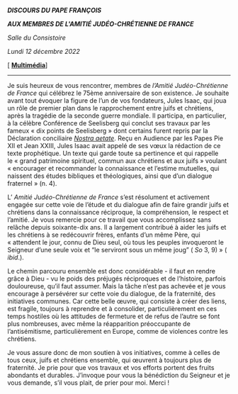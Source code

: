 ***DISCOURS DU PAPE FRANÇOIS***

***AUX MEMBRES DE L'AMITIÉ JUDÉO-CHRÉTIENNE DE FRANCE***

*Salle du Consistoire*

*Lundi 12 décembre 2022*

[ **[Multimédia](http://w2.vatican.va/content/francesco/fr/events/event.dir.html/content/vaticanevents/fr/2022/12/12/amitie-judeo-chretienne.html)**]

_____________________________________

Je suis heureux de vous rencontrer, membres de *l’Amitié Judéo-Chrétienne de France* qui célébrez le 75ème anniversaire de son existence. Je souhaite avant tout évoquer la figure de l’un de vos fondateurs, Jules Isaac, qui joua un rôle de premier plan dans le rapprochement entre juifs et chrétiens, après la tragédie de la seconde guerre mondiale. Il participa, en particulier, à la célèbre Conférence de Seelisberg qui conclut ses travaux par les fameux « dix points de Seelisberg » dont certains furent repris par la Déclaration conciliaire *[Nostra aetate](https://www.vatican.va/archive/hist_councils/ii_vatican_council/documents/vat-ii_decl_19651028_nostra-aetate_fr.html)*. Reçu en Audience par les Papes Pie XII et Jean XXIII, Jules Isaac avait appelé de ses vœux la rédaction de ce texte prophétique. Un texte qui garde toute sa pertinence et qui rappelle le « grand patrimoine spirituel, commun aux chrétiens et aux juifs » voulant « encourager et recommander la connaissance et l’estime mutuelles, qui naissent des études bibliques et théologiques, ainsi que d’un dialogue fraternel » (n. 4).

L’ *Amitié Judéo-Chrétienne de France* s’est résolument et activement engagée sur cette voie de l’étude et du dialogue afin de faire grandir juifs et chrétiens dans la connaissance réciproque, la compréhension, le respect et l’amitié. Je vous remercie pour ce travail que vous accomplissez sans relâche depuis soixante-dix ans. Il a largement contribué à aider les juifs et les chrétiens à se redécouvrir frères, enfants d’un même Père, qui « attendent le jour, connu de Dieu seul, où tous les peuples invoqueront le Seigneur d’une seule voix et “le serviront sous un même joug” ( *So* 3, 9) » ( *ibid*.).

Le chemin parcouru ensemble est donc considérable - il faut en rendre grâce à Dieu - vu le poids des préjugés réciproques et de l’histoire, parfois douloureuse, qu’il faut assumer. Mais la tâche n’est pas achevée et je vous encourage à persévérer sur cette voie du dialogue, de la fraternité, des initiatives communes. Car cette belle œuvre, qui consiste à créer des liens, est fragile, toujours à reprendre et à consolider, particulièrement en ces temps hostiles où les attitudes de fermeture et de refus de l’autre se font plus nombreuses, avec même la réapparition préoccupante de l’antisémitisme, particulièrement en Europe, comme de violences contre les chrétiens.

Je vous assure donc de mon soutien à vos initiatives, comme à celles de tous ceux, juifs et chrétiens ensemble, qui œuvrent à toujours plus de fraternité. Je prie pour que vos travaux et vos efforts portent des fruits abondants et durables. J’invoque pour vous la bénédiction du Seigneur et je vous demande, s’il vous plait, de prier pour moi. Merci !